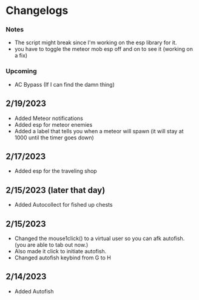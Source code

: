# Changelogs
### Notes
* The script might break since I'm working on the esp library for it.
* you have to toggle the meteor mob esp off and on to see it (working on a fix)

### Upcoming
* AC Bypass (If I can find the damn thing)

## 2/19/2023
* Added Meteor notifications
* Added esp for meteor enemies
* Added a label that tells you when a meteor will spawn (it will stay at 1000 until the timer goes down)

## 2/17/2023
* Added esp for the traveling shop

## 2/15/2023 (later that day)
* Added Autocollect for fished up chests

## 2/15/2023
* Changed the mouse1click() to a virtual user so you can afk autofish. (you are able to tab out now.)
* Also made it click to initiate autofish.
* Changed autofish keybind from G to H

## 2/14/2023
* Added Autofish
